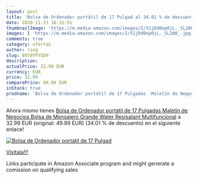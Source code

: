 ```yaml
---
layout: post
title: 'Bolsa de Ordenador portátil de 17 Pulgad al 34.01 % de descuento'
date: 2020-11-23 16:31:51
thumbnailImage: 'https://m.media-amazon.com/images/I/51jDd0ep0jL._SL200_.jpg'
images: [ 'https://m.media-amazon.com/images/I/51jDd0ep0jL._SL200_.jpg' ]
comments: true
category: ofertas
author: ring
slug: B078YPVSD9
description:
actualPrice: 32.99 EUR
currency: EUR
price: 32.99
comparePrice: 49.99 EUR
inStock: true
prodname: 'Bolsa de Ordenador portátil de 17 Pulgadas  Maletín de Negocios  Bolsa de Mensajero Grande Water Resisatant Multifuncional'
---
```


Ahora mismo tienes [Bolsa de Ordenador portátil de 17 Pulgadas  Maletín de Negocios  Bolsa de Mensajero Grande Water Resisatant Multifuncional](https://www.amazon.es/dp/B078YPVSD9/?tag=tolees-21) a 32.99 EUR (original: 49.99 EUR) (34.01 %  de descuento) en el siguiente enlace!

[![Bolsa de Ordenador portátil de 17 Pulgad](https://m.media-amazon.com/images/I/51jDd0ep0jL._SL200_.jpg)](https://www.amazon.es/dp/B078YPVSD9/?tag=tolees-21)

[Visítala!!!](https://www.amazon.es/dp/B078YPVSD9/?tag=tolees-21)

Links participate in Amazon Associate program and might generate a comission on qualifying sales
